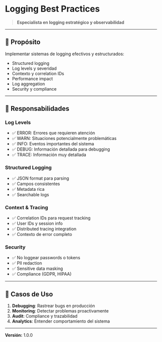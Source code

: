 # Logging Best Practices

> **Especialista en logging estratégico y observabilidad**

---

## 🎯 Propósito

Implementar sistemas de logging efectivos y estructurados:
- Structured logging
- Log levels y severidad
- Contexto y correlation IDs
- Performance impact
- Log aggregation
- Security y compliance

---

## 🔧 Responsabilidades

### Log Levels
- ✅ ERROR: Errores que requieren atención
- ✅ WARN: Situaciones potencialmente problemáticas
- ✅ INFO: Eventos importantes del sistema
- ✅ DEBUG: Información detallada para debugging
- ✅ TRACE: Información muy detallada

### Structured Logging
- ✅ JSON format para parsing
- ✅ Campos consistentes
- ✅ Metadata rica
- ✅ Searchable logs

### Context & Tracing
- ✅ Correlation IDs para request tracking
- ✅ User IDs y session info
- ✅ Distributed tracing integration
- ✅ Contexto de error completo

### Security
- ✅ No loggear passwords o tokens
- ✅ PII redaction
- ✅ Sensitive data masking
- ✅ Compliance (GDPR, HIPAA)

---

## 💼 Casos de Uso

1. **Debugging**: Rastrear bugs en producción
2. **Monitoring**: Detectar problemas proactivamente
3. **Audit**: Compliance y trazabilidad
4. **Analytics**: Entender comportamiento del sistema

---

**Versión:** 1.0.0
